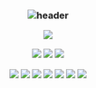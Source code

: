 <h3 align="center">
  
![header](https://capsule-render.vercel.app/api?type=waving&color=dddddd&height=200&section=header&text=Hi%20👋%20I'm%20Happy%20B.E-Developer&fontSize=45)

  <a href="https://codinglive.notion.site/CodingLive-738827faeeef4d26b559b86814d675a4"><img src="https://img.shields.io/badge/study Group-black?style=for-the-badge&logo=Notion&logoColor=white"></a>
  



<img src="https://img.shields.io/badge/Spring-6DB33F?style=for-the-badge&logo=Spring&logoColor=white">     <img src="https://img.shields.io/badge/Django-0f3e2e?style=for-the-badge&logo=Django&logoColor=black">      <img src="https://img.shields.io/badge/Node.js-339933?style=for-the-badge&logo=Node.js&logoColor=black">

<img src="https://img.shields.io/badge/java-eeeeee?style=for-the-badge&logo=java&logoColor=FF0000">
<img src="https://img.shields.io/badge/python-black?style=for-the-badge&logo=python&logoColor=blue">
<img src="https://img.shields.io/badge/javascript-FFCC00?style=for-the-badge&logo=javascript&logoColor=black">
<img src="https://img.shields.io/badge/html-E34F26?style=for-the-badge&logo=html5&logoColor=white"> <img src="https://img.shields.io/badge/css-1572B6?style=for-the-badge&logo=css3&logoColor=white"> <img src="https://img.shields.io/badge/bootstrap-7952B3?style=for-the-badge&logo=bootstrap&logoColor=white"> <img src="https://img.shields.io/badge/github-181717?style=for-the-badge&logo=github&logoColor=white">

